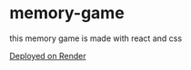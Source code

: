 # memory-game

this memory game is made with react and css

[Deployed on Render](https://react-memory-game-uxqy.onrender.com)
